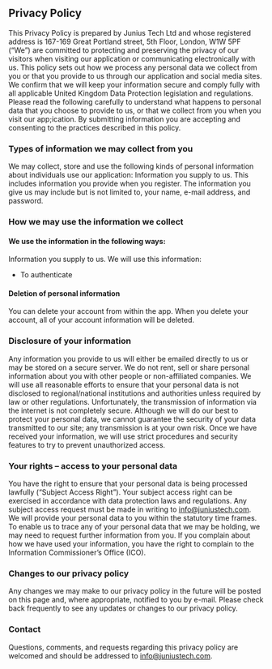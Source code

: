 Privacy Policy
----------------
This Privacy Policy is prepared by Junius Tech Ltd and whose registered address is 167-169 Great Portland street, 5th Floor, London, W1W 5PF (“We”) are committed to protecting and preserving the privacy of our visitors when visiting our application or communicating electronically with us.
This policy sets out how we process any personal data we collect from you or that you provide to us through our application and social media sites. We confirm that we will keep your information secure and comply fully with all applicable United Kingdom Data Protection legislation and regulations. Please read the following carefully to understand what happens to personal data that you choose to provide to us, or that we collect from you when you visit our app;ication. By submitting information you are accepting and consenting to the practices described in this policy.
### Types of information we may collect from you
We may collect, store and use the following kinds of personal information about individuals use our application:
Information you supply to us. This includes information you provide when you register. The information you give us may include but is not limited to, your name, e-mail address, and password.
### How we may use the information we collect
#### We use the information in the following ways:
Information you supply to us. We will use this information:
* To authenticate
#### Deletion of personal information
You can delete your account from within the app. When you delete your account, all of your account information will be deleted.
### Disclosure of your information
Any information you provide to us will either be emailed directly to us or may be stored on a secure server.
We do not rent, sell or share personal information about you with other people or non-affiliated companies.
We will use all reasonable efforts to ensure that your personal data is not disclosed to regional/national institutions and authorities unless required by law or other regulations.
Unfortunately, the transmission of information via the internet is not completely secure. Although we will do our best to protect your personal data, we cannot guarantee the security of your data transmitted to our site; any transmission is at your own risk. Once we have received your information, we will use strict procedures and security features to try to prevent unauthorized access.
### Your rights – access to your personal data
You have the right to ensure that your personal data is being processed lawfully (“Subject Access Right”). Your subject access right can be exercised in accordance with data protection laws and regulations. Any subject access request must be made in writing to info@juniustech.com. We will provide your personal data to you within the statutory time frames. To enable us to trace any of your personal data that we may be holding, we may need to request further information from you. If you complain about how we have used your information, you have the right to complain to the Information Commissioner’s Office (ICO).
### Changes to our privacy policy
Any changes we may make to our privacy policy in the future will be posted on this page and, where appropriate, notified to you by e-mail. Please check back frequently to see any updates or changes to our privacy policy.
### Contact
Questions, comments, and requests regarding this privacy policy are welcomed and should be addressed to info@juniustech.com. 
